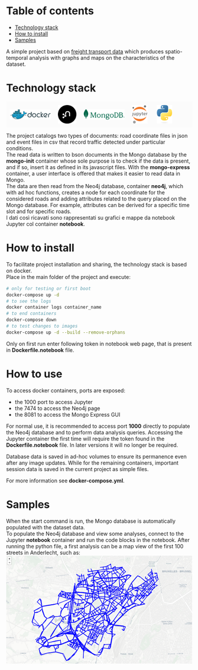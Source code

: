 # Table of contents
- [Technology stack](#technology-stack)
- [How to install](#how-to-install)
- [Samples](#samples)

A simple project based on [freight transport data](https://www.kaggle.com/datasets/giobbu/belgium-obu) which produces spatio-temporal analysis with graphs and maps on the characteristics of the dataset. <br>

# Technology stack
<div style="padding: 10px; display: flex; align-items: center; background: rgba(251, 251, 251, 1)">
    <img src="./samples/docker-logo.png" width="110" style="margin-right: 20px">
    <img src="./samples/neo4j.svg" height="50" style="margin-right: 20px">
    <img src="./samples/MongoDB_ForestGreen.png" width="110" style="margin-right: 20px">
    <img src="./samples/jupyter.png" height="50" style="margin-right: 25px">
    <img src="./samples/python-logo-only.png" height="50" style="margin-right: 20px">
</div>

The project catalogs two types of documents: road coordinate files in json and event files in csv that record traffic detected under particular conditions. <br>
The read data is written to bson documents in the Mongo database by the **mongo-init** container whose sole purpose is to check if the data is present, and if so, insert it as defined in its javascript files. With the **mongo-express** container, a user interface is offered that makes it easier to read data in Mongo.
<br>
The data are then read from the Neo4j database, container **neo4j**, which with ad hoc functions, creates a node for each coordinate for the considered roads and adding attributes related to the query placed on the Mongo database. For example, attributes can be derived for a specific time slot and for specific roads.
<br>
I dati così ricavati sono rappresentati su grafici e mappe da notebook Jupyter col container **notebook**.

# How to install
To facilitate project installation and sharing, the technology stack is based on docker. <br>
Place in the main folder of the project and execute:
```sh
# only for testing or first boot
docker-compose up -d   
# to see the logs
docker container logs container_name
# to end containers
docker-compose down
# to test changes to images
docker-compose up -d --build --remove-orphans
```
Only on first run enter following token in notebook web page, that is present in **Dockerfile.notebook** file.

# How to use
To access docker containers, ports are exposed:
- the 1000 port to access Jupyter
- the 7474 to access the Neo4j page
- the 8081 to access the Mongo Express GUI
<!-- -->
For normal use, it is recommended to access port **1000** directly to populate the Neo4j database and to perform data analysis queries.
Accessing the Jupyter container the first time will require the token found in the **Dockerfile.notebook** file. In later versions it will no longer be required.
<!-- -->
Database data is saved in ad-hoc volumes to ensure its permanence even after any image updates. While for the remaining containers, important session data is saved in the current project as simple files. 
<!-- -->
For more information see **docker-compose.yml**.
# Samples
When the start command is run, the Mongo database is automatically populated with the dataset data.
<br>
To populate the Neo4j database and view some analyses, connect to the Jupyter **notebook** container and run the code blocks in the notebook. After running the python file, a first analysis can be a map view of the first 100 streets in Anderlecht, such as: 
<br>
![Anderlecht first 100 streets](./samples/anderlecht-all_streets-6_coords.png)
